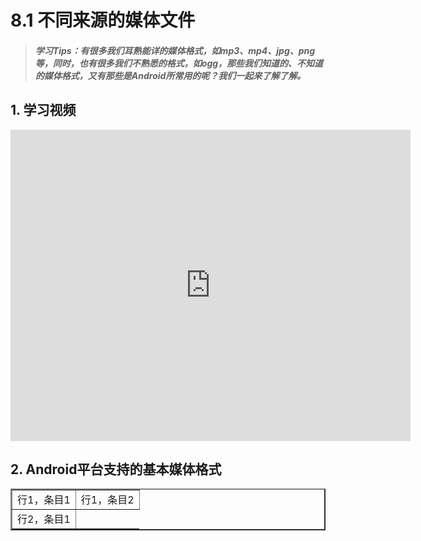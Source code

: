 # 8.1 不同来源的媒体文件

>##### 学习Tips：有很多我们耳熟能详的媒体格式，如mp3、mp4、jpg、png等，同时，也有很多我们不熟悉的格式，如ogg，那些我们知道的、不知道的媒体格式，又有那些是Android所常用的呢？我们一起来了解了解。

## 1. 学习视频

<iframe frameborder="0" width="640" height="498" src="https://v.qq.com/iframe/player.html?vid=z0180bhmznp&tiny=0&auto=0" allowfullscreen></iframe>

## 2. Android平台支持的基本媒体格式

<table border=2 width="50%">
  <tr>
    <td colspan=2> 行1，条目1 </td>
    <td > 行1，条目2</td>
  </tr>
  <tr>
    <td>行2，条目1</td>
  </tr>
</table>